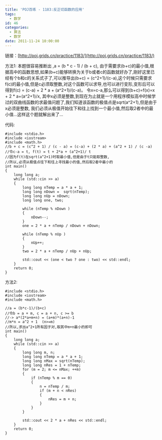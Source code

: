 ```yaml
---
title: 'POJ百练 - 1183:反正切函数的应用'
tags:
  - 数学
id: 46
categories:
  - 算法
  - 数学
date: 2011-11-24 10:00:00
---
```


链接：[http://poj.grids.cn/practice/1183/](http://poj.grids.cn/practice/1183/)

方法1:
本题很容易推断出 ,a = (b \* c - 1) / (b + c), 由于需要求(b+c)的最小值,根据高中的函数思想,如果(b+c)能够转换为关于b或者c的函数就好办了,刚好这里已经有个b和c的关系式子了,可以推导出(b+c) = (c^2+1)/(c-a),这个时候只需要求f(c)的最小值,但是c必须取整数,对这个函数可以求导,也可以进行变形,变形后可以得到f(c) = (c-a) + 2 * a + (a^2+1)/(c-a)。
令x=c-a,那么可以得到(b+c)=f(x)=x + 2 * a+(a^2+1)/x, 其中x必须是整数,到现在为止就是一个用程序模拟高中时候学过的双曲线函数的求最值问题了,我们知道该函数的极值点是sqrt(a^2+1),但是由于x必须是整数,
我们必须从极值开始往下和往上找到一个最小值,然后取2者中的最小值...这样这个题就解出来了...

代码:
``` stylus
#include <stdio.h>
#include <iostream>
#include <math.h>
//b + c = (c^2 + 1) / (c - a) = (c-a) + (2 * a) + (a^2 + 1) / (c -a)
//令c-a = t, f(t) = t + 2*a + (a^2+1)/ t
//因为f(t)在sqrt(a^2+1)时取最小值,但是由于t只能取整数,
//所以,必须从极值点往下和往上寻找最小的值,然后取2者中最小的
int main()
{
    long long a;
    while (std::cin >> a)
    {
        long long nTemp = a * a + 1;
        long long nDown =  sqrt(nTemp);
        long long nUp = nDown;
        long long one, two;

        while (nTemp % nDown )
        {
            nDown--;
        }
        one = 2 * a + nTemp / nDown + nDown;

        while (nTemp % nUp )
        {
            nUp++;
        }
        two = 2 * a + nTemp / nUp + nUp;

        std::cout << (one < two ? one : two) << std::endl;
    }
    return 0;
}
```

方法2:

``` stylus
#include <stdio.h>
#include <iostream>
#include <math.h>

//a = (b*c-1)/(b+c)
//令b = a + m, c = a + n, c >= b
//-> a*(2*a+m+n) = (a+m)*(a+n)-1
//m*n = a^2 + 1  (n>=m)
//所以,求出a^2+1所有因子对,取其中m+n最小的即可
int main()
{
    long long a;
    while (std::cin >> a)
    {
        long long m, n;
        long long nTemp = a * a + 1;
        long long nMax = sqrt(nTemp);
        long long nRes = 1 + nTemp;
        for (m = 2; m <= nMax; ++m)
        {
            if (nTemp % m == 0)
            {
                n = nTemp / m;
                if (m + n < nRes)
                {
                    nRes = m + n;
                }
            }
        }

        std::cout << 2 * a + nRes << std::endl;
    }
    return 0;
}
 ```